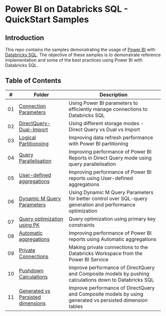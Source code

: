 # Power BI on Databricks SQL - QuickStart Samples

## Introduction
This repo contains the samples demonstrating the usage of [Power BI](https://powerbi.microsoft.com/) with [Databricks SQL](https://www.databricks.com/product/databricks-sql). The objective of these samples is to demonstrate reference implementation and some of the best practices using Power BI with Databricks SQL.

## Table of Contents

| #    | Folder | Description |
| ---- | ------ | ----------- |
| 01   | [Connection Parameters](01.%20Connection%20Parameters/)    | Using Power BI parameters to efficiently manage connections to Databricks SQL    |
| 02   | [DirectQuery-Dual-Import](./02.%20DirectQuery-Dual-Import/)    | Using different storage modes - Direct Query vs Dual vs Import    |
| 03   | [Logical Partitionoing](./03.%20Logical%20Partitioning/)    | Improving data refresh performance with Power BI partitioning    |
| 04   | [Query Parallelisation](./04.%20Query%20Parallelization/)    | Improving performance of Power BI Reports in Direct Query mode using query parallelisation    |
| 05   | [User-defined aggregations](./05.%20User-defined%20aggregations/)    | Improving performance of Power BI reports using User-defined aggregations    |
| 06   | [Dynamic M Query Parameters](./06.%20Dynamic%20M%20Query%20Parameters/)    |  Using Dynamic M Query Parameters for better control over SQL-query generation and performance optimization   |
| 07   | [Query optimization using PK](./07.%20Query%20optimization%20using%20PK/)    |  Query optimization using primary key constraints   |
| 08   | [Automatic aggregations](./08.%20Automatic%20aggregations/)    |  Improving performance of Power BI reports using Automatic aggregations   |
| 09   | [Private Connections](./09.%20Private%20Connections/)    |  Making private connections to the Databricks Workspace from the Power BI Service   |
| 10   | [Pushdown Calculations](10.%20Pushdown%20Calculations/)    |  Improve performance of DirectQuery and Composite models by pushing calculations down to Databricks SQL  |
| 11   | [Generated vs Persisted dimensions](./11.%20Generated%20vs%20Persisted%20dimension/)    |  Improve performance of DirectQuery and Composite models by using generated vs persisted dimension tables  |